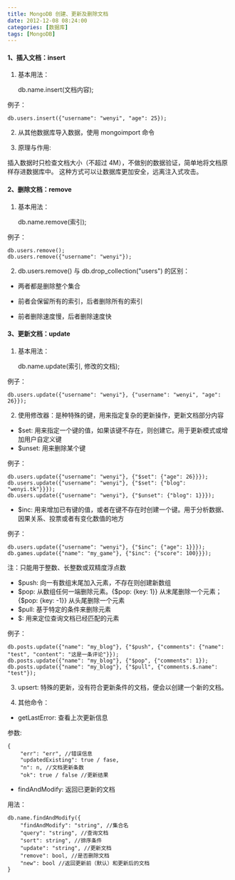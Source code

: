 ```yaml
---
title: MongoDB 创建、更新及删除文档
date: 2012-12-08 08:24:00
categories: [数据库]
tags: [MongoDB]
---
```


#### 1、插入文档：insert

1) 基本用法：

    db.name.insert(文档内容);

例子：

    db.users.insert({"username": "wenyi", "age": 25});

2) 从其他数据库导入数据，使用 mongoimport 命令

3) 原理与作用:

插入数据时只检查文档大小（不超过 4M），不做别的数据验证，简单地将文档原样存进数据库中。
这种方式可以让数据库更加安全，远离注入式攻击。

#### 2、删除文档：remove

1) 基本用法：

    db.name.remove(索引);

例子：

    db.users.remove();
    db.users.remove({"username": "wenyi"});

2) db.users.remove() 与 db.drop_collection("users") 的区别：

* 两者都是删除整个集合

* 前者会保留所有的索引，后者删除所有的索引

* 前者删除速度慢，后者删除速度快

#### 3、更新文档：update

1) 基本用法：

    db.name.update(索引, 修改的文档);

例子：

    db.users.update({"username": "wenyi"}, {"username": "wenyi", "age": 26}});

2) 使用修改器：是种特殊的键，用来指定复杂的更新操作，更新文档部分内容

* $set: 用来指定一个键的值，如果该键不存在，则创建它。用于更新模式或增加用户自定义键
* $unset: 用来删除某个键

例子：

    db.users.update({"username": "wenyi"}, {"$set": {"age": 26}}});
    db.users.update({"username": "wenyi"}, {"$set": {"blog": "wenyi.tk"}}});
    db.users.update({"username": "wenyi"}, {"$unset": {"blog": 1}}});

* $inc: 用来增加已有键的值，或者在键不存在时创建一个键。用于分析数据、因果关系、投票或者有变化数值的地方

例子：

    db.users.update({"username": "wenyi"}, {"$inc": {"age": 1}}});
    db.games.update({"name": "my_game"}, {"$inc": {"score": 100}}});

注：只能用于整数、长整数或双精度浮点数

* $push: 向一有数组末尾加入元素，不存在则创建新数组
* $pop: 从数组任何一端删除元素。{$pop: {key: 1}} 从末尾删除一个元素；{$pop: {key: -1}} 从头尾删除一个元素
* $pull: 基于特定的条件来删除元素
* $: 用来定位查询文档已经匹配的元素

例子：

    db.posts.update({"name": "my_blog"}, {"$push", {"comments": {"name": "test", "content": "这是一条评论"}});
    db.posts.update({"name": "my_blog"}, {"$pop", {"comments": 1});
    db.posts.update({"name": "my_blog"}, {"$pull", {"comments.$.name": "test"});

3) upsert: 特殊的更新，没有符合更新条件的文档，便会以创建一个新的文档。

4) 其他命令：

* getLastError: 查看上次更新信息

参数:

    {
        "err": "err", //错误信息
        "updatedExisting": true / fase,
        "n": n, //文档更新条数
        "ok": true / false //更新结果

* findAndModify: 返回已更新的文档

用法：

    db.name.findAndModify({
        "findAndModify": "string", //集合名
        "query": "string", //查询文档
        "sort": string", //排序条件
        "update": "string", //更新文档
        "remove": bool, //是否删除文档
        "new": bool //返回更新前（默认）和更新后的文档
    } 
